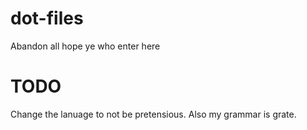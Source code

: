 # dot-files
Abandon all hope ye who enter here

# TODO
Change the lanuage to not be pretensious. Also my grammar is grate.
